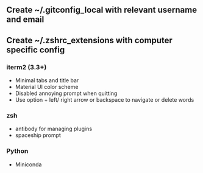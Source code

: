 ## Create ~/.gitconfig_local with relevant username and email

## Create ~/.zshrc_extensions with computer specific config

### iterm2 (3.3+)

- Minimal tabs and title bar
- Material UI color scheme
- Disabled annoying prompt when quitting
- Use option + left/ right arrow or backspace to navigate or delete words

### zsh

- antibody for managing plugins
- spaceship prompt

### Python

- Miniconda
